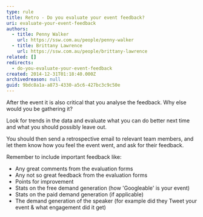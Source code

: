 ```yaml
---
type: rule
title: Retro - Do you evaluate your event feedback?
uri: evaluate-your-event-feedback
authors:
  - title: Penny Walker
    url: https://ssw.com.au/people/penny-walker
  - title: Brittany Lawrence
    url: https://ssw.com.au/people/brittany-lawrence
related: []
redirects:
  - do-you-evaluate-your-event-feedback
created: 2014-12-31T01:18:40.000Z
archivedreason: null
guid: 9bdc8a1a-a873-4330-a5c6-427bc3c9c50e
---
```


After the event it is also critical that you analyse the feedback. Why else would you be gathering it?

<!--endintro-->

Look for trends in the data and evaluate what you can do better next time and what you should possibly leave out.

You should then send a retrospective email to relevant team members, and let them know how you feel the event went, and ask for their feedback.

Remember to include important feedback like:

* Any great comments from the evaluation forms
* Any not so great feedback from the evaluation forms
* Points for improvement
* Stats on the free demand generation (how 'Googleable' is your event)
* Stats on the paid demand generation (if applicable)
* The demand generation of the speaker (for example did they Tweet your event & what engagement did it get)
